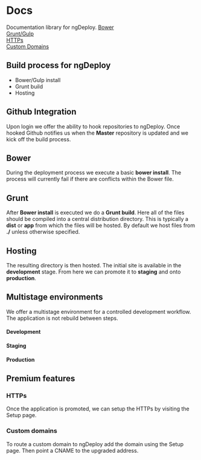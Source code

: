 # Docs
Documentation library for ngDeploy. 
[Bower](https://github.com/NGDeployio/Docs#bower)  
[Grunt/Gulp](https://github.com/NGDeployio/Docs#grunt)  
[HTTPs](https://github.com/NGDeployio/Docs#HTTPs)  
[Custom Domains](https://github.com/NGDeployio/Docs#custom-domains)  

## Build process for ngDeploy
- Bower/Gulp install
- Grunt build
- Hosting

## Github Integration
Upon login we offer the ability to hook repositories to ngDeploy. Once hooked Github notifies us when the **Master** repository is updated and we kick off the build process.

## Bower
During the deployment process we execute a basic **bower install**. The process will currently fail if there are conflicts within the Bower file. 

## Grunt
After **Bower install** is executed we do a **Grunt build**. Here all of the files should be compiled into a central distribution directory. This is typically a **dist**  or **app** from which the files will be hosted. By default we host files from **./** unless otherwise specified. 

## Hosting
The resulting directory is then hosted. The initial site is available in the **development** stage. From here we can promote it to **staging** and onto **production**. 

## Multistage environments
We offer a multistage environment for a controlled development workflow. The application is not rebuild between steps.   

#### Development
#### Staging
#### Production

## Premium features

### HTTPs
Once the application is promoted, we can setup the HTTPs by visiting the Setup page. 

### Custom domains
To route a custom domain to ngDeploy add the domain using the Setup page. Then point a CNAME to the upgraded address.
